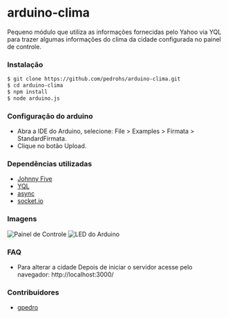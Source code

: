 # arduino-clima
Pequeno módulo que utiliza as informações fornecidas pelo Yahoo via YQL para trazer algumas informações do clima da cidade configurada no painel de controle.

### Instalação

```bash
$ git clone https://github.com/pedrohs/arduino-clima.git 
$ cd arduino-clima
$ npm install
$ node arduino.js
```

### Configuração do arduino

- Abra a IDE do Arduino, selecione: File > Examples > Firmata > StandardFirmata.
- Clique no botão Upload.

### Dependências utilizadas
* [Johnny Five](https://github.com/rwaldron/johnny-five)
* [YQL](https://github.com/derek/node-yql)
* [async](https://github.com/caolan/async)
* [socket.io](https://github.com/Automattic/socket.io)

### Imagens
![Painel de Controle](http://i61.tinypic.com/2hqaru9.png)
![LED do Arduino](http://i59.tinypic.com/5d2gw4.jpg)

### FAQ
* Para alterar a cidade
  Depois de iniciar o servidor acesse pelo navegador: http://localhost:3000/

### Contribuidores
* [gpedro](https://github.com/gpedro)
